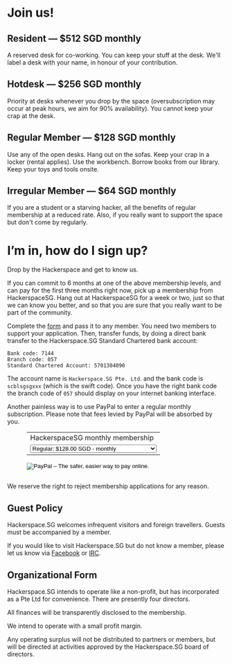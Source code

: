 # Join us!

## Resident &mdash; $512 SGD monthly

A reserved desk for co-working. You can keep your stuff at the desk.  We'll
label a desk with your name, in honour of your contribution.

## Hotdesk &mdash; $256 SGD monthly

Priority at desks whenever you drop by the space (oversubscription may occur at
peak hours, we aim for 90% availability). You cannot keep your crap at the
desk.

## Regular Member &mdash; $128 SGD monthly

Use any of the open desks. Hang out on the sofas. Keep your crap in a locker (rental applies).
Use the workbench. Borrow books from our library. Keep your toys and tools onsite.

## Irregular Member &mdash; $64 SGD monthly

If you are a student or a starving hacker, all the benefits of regular
membership at a reduced rate. Also, if you really want to support the space but
don't come by regularly.

# I’m in, how do I sign up?

Drop by the Hackerspace and get to know us.

If you can commit to 6 months at one of the above membership levels, and can
pay for the first three months right now, pick up a membership from
HackerspaceSG. Hang out at HackerspaceSG for a week or two, just so that we can know
you better, and so that you are sure that you really want to be part of the
community.

Complete the <a href="/membership/MembershipAgreement.pdf"
target="_blank">form</a> and pass it to any member. You need two members to
support your application. Then, transfer funds, by doing a direct bank
transfer to the Hackerspace.SG Standard Chartered bank account:

	Bank code: 7144
	Branch code: 057
	Standard Chartered Account: 5701304090

The account name is `Hackerspace.SG Pte. Ltd`. and the bank code is
`scblsgsgxxx` (which is the swift code). Once you have the right bank code the
branch code of `057` should display on your internet banking interface.

Another painless way is to use PayPal to enter a regular monthly
subscription.  Please note that fees levied by PayPal will be absorbed by you.

<form action="https://www.paypal.com/cgi-bin/webscr" method="post" target="_top" style="padding-left: 45px; padding-bottom: 15px;">
<input type="hidden" name="cmd" value="_s-xclick">
<input type="hidden" name="hosted_button_id" value="6YY74YT8UKT9E">
<table>
<tr><td><input type="hidden" name="on0" value="HackerspaceSG monthly membership">HackerspaceSG monthly membership</td></tr><tr><td><select name="os0">
	<option value="Regular">Regular: $128.00 SGD - monthly</option>
	<option value="Youth/Starving hacker">Youth/Starving hacker: $64.00 SGD - monthly</option>
	<option value="Hotdesker">Hotdesker: $256.00 SGD - monthly</option>
	<option value="Resident">Resident: $512.00 SGD - monthly</option>
</select> </td></tr>
</table>
<input type="hidden" name="currency_code" value="SGD">
<input type="image" src="https://www.paypalobjects.com/en_GB/SG/i/btn/btn_subscribeCC_LG.gif" border="0" name="submit" alt="PayPal – The safer, easier way to pay online.">
<img alt="" border="0" src="https://www.paypalobjects.com/en_GB/i/scr/pixel.gif" width="1" height="1">
</form>

We reserve the right to reject membership applications for any reason.

## Guest Policy

Hackerspace.SG welcomes infrequent visitors and foreign travellers. Guests must be accompanied by a member.

If you would like to visit Hackerspace.SG but do not know a member, please let us know via [Facebook](https://www.facebook.com/hackerspacesg) or [IRC](irc://irc.freenode.net/hackerspacesg).

## Organizational Form

Hackerspace.SG intends to operate like a non-profit, but has incorporated as a Pte Ltd for convenience. There are presently four directors.

All finances will be transparently disclosed to the membership.

We intend to operate with a small profit margin.

Any operating surplus will not be distributed to partners or members, but will
be directed at activities approved by the Hackerspace.SG board of directors.